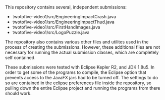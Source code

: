 This repository contains several, independent submissions:

* twotofive-video1/src/EngineeringImpactCrash.java
* twotofive-video1/src/EngineeringImpactThud.java
* twotofive-video1/src/FirstHandImages.java
* twotofive-video1/src/LogoPuzzle.java

The repository also contains various other files and utilites used in the process of creating the submissions. However, these additional files are not necessary for running the actual submission classes, which are completely self contained.

These submissions were tested with Eclipse Kepler R2, and JDK 1.8u5.  In order to get some of the programs to compile, the Eclipse option that prevents access to the JavaFX jars had to be turned off.  The settings to do so are contained in the eclipse preferences file inside the repository, so pulling down the entire Eclipse project and running the programs from there should work.
